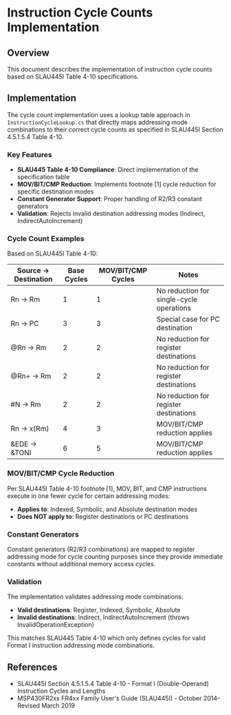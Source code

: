 # Instruction Cycle Counts Implementation

## Overview

This document describes the implementation of instruction cycle counts based on SLAU445I Table 4-10 specifications.

## Implementation

The cycle count implementation uses a lookup table approach in `InstructionCycleLookup.cs` that directly maps addressing mode combinations to their correct cycle counts as specified in SLAU445I Section 4.5.1.5.4 Table 4-10.

### Key Features

- **SLAU445 Table 4-10 Compliance**: Direct implementation of the specification table
- **MOV/BIT/CMP Reduction**: Implements footnote [1] cycle reduction for specific destination modes
- **Constant Generator Support**: Proper handling of R2/R3 constant generators
- **Validation**: Rejects invalid destination addressing modes (Indirect, IndirectAutoIncrement)

### Cycle Count Examples

Based on SLAU445I Table 4-10:

| Source → Destination | Base Cycles | MOV/BIT/CMP Cycles | Notes |
|---------------------|-------------|-------------------|-------|
| Rn → Rm | 1 | 1 | No reduction for single-cycle operations |
| Rn → PC | 3 | 3 | Special case for PC destination |
| @Rn → Rm | 2 | 2 | No reduction for register destinations |
| @Rn+ → Rm | 2 | 2 | No reduction for register destinations |
| #N → Rm | 2 | 2 | No reduction for register destinations |
| Rn → x(Rm) | 4 | 3 | MOV/BIT/CMP reduction applies |
| &EDE → &TONI | 6 | 5 | MOV/BIT/CMP reduction applies |

### MOV/BIT/CMP Cycle Reduction

Per SLAU445I Table 4-10 footnote [1], MOV, BIT, and CMP instructions execute in one fewer cycle for certain addressing modes:

- **Applies to**: Indexed, Symbolic, and Absolute destination modes
- **Does NOT apply to**: Register destinations or PC destinations

### Constant Generators

Constant generators (R2/R3 combinations) are mapped to register addressing mode for cycle counting purposes since they provide immediate constants without additional memory access cycles.

### Validation

The implementation validates addressing mode combinations:

- **Valid destinations**: Register, Indexed, Symbolic, Absolute
- **Invalid destinations**: Indirect, IndirectAutoIncrement (throws InvalidOperationException)

This matches SLAU445 Table 4-10 which only defines cycles for valid Format I instruction addressing mode combinations.

## References

- SLAU445I Section 4.5.1.5.4 Table 4-10 - Format I (Double-Operand) Instruction Cycles and Lengths
- MSP430FR2xx FR4xx Family User's Guide (SLAU445I) - October 2014–Revised March 2019